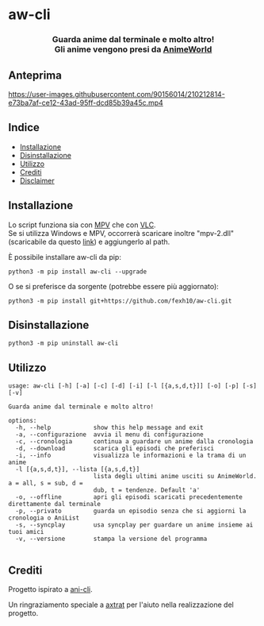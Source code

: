 # aw-cli
<h3 align="center">

Guarda anime dal terminale e molto altro!<br /> Gli anime vengono presi da <a href="https://www.animeworld.tv/">AnimeWorld</a>

</h3>

## Anteprima
https://user-images.githubusercontent.com/90156014/210212814-e73ba7af-ce12-43ad-95ff-dcd85b39a45c.mp4

## Indice

- [Installazione](#Installazione)
- [Disinstallazione](#Disinstallazione)
- [Utilizzo](#Utilizzo)
- [Crediti](#Crediti)
- [Disclaimer](./disclaimer.md)


## Installazione

Lo script funziona sia con [MPV](https://mpv.io/installation/) che con [VLC](https://www.videolan.org/vlc/index.it.html). <br /> 
Se si utilizza Windows e MPV, occorrerà scaricare inoltre "mpv-2.dll" (scaricabile da questo [link](https://sourceforge.net/projects/mpv-player-windows/files/libmpv/)) e aggiungerlo al path.

È possibile installare aw-cli da pip:
```
python3 -m pip install aw-cli --upgrade
```
O se si preferisce da sorgente (potrebbe essere più aggiornato):
```
python3 -m pip install git+https://github.com/fexh10/aw-cli.git
```
## Disinstallazione 

```
python3 -m pip uninstall aw-cli
```

## Utilizzo
```
usage: aw-cli [-h] [-a] [-c] [-d] [-i] [-l [{a,s,d,t}]] [-o] [-p] [-s] [-v]

Guarda anime dal terminale e molto altro!

options:
  -h, --help            show this help message and exit
  -a, --configurazione  avvia il menu di configurazione
  -c, --cronologia      continua a guardare un anime dalla cronologia
  -d, --download        scarica gli episodi che preferisci
  -i, --info            visualizza le informazioni e la trama di un anime
  -l [{a,s,d,t}], --lista [{a,s,d,t}]
                        lista degli ultimi anime usciti su AnimeWorld. a = all, s = sub, d =
                        dub, t = tendenze. Default 'a'
  -o, --offline         apri gli episodi scaricati precedentemente direttamente dal terminale
  -p, --privato         guarda un episodio senza che si aggiorni la cronologia o AniList
  -s, --syncplay        usa syncplay per guardare un anime insieme ai tuoi amici
  -v, --versione        stampa la versione del programma
                                                             
```

## Crediti
Progetto ispirato a <a href="https://github.com/pystardust/ani-cli">ani-cli</a>.

Un ringraziamento speciale a <a href="https://github.com/axtrat">axtrat</a> per l'aiuto nella realizzazione del progetto.
